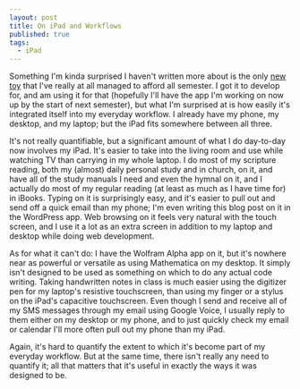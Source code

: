 ```yaml
---
layout: post
title: On iPad and Workflows
published: true
tags:
  - iPad
---
```


Something I'm kinda surprised I haven't written more about is the
only [new toy][] that I've really at all managed to afford all semester.
I got it to develop for, and am using it for that (hopefully I'll have
the app I'm working on now up by the start of next semester), but what
I'm surprised at is how easily it's integrated itself into my everyday
workflow. I already have my phone, my desktop, and my laptop; but the
iPad fits somewhere between all three.

It's not really quantifiable, but a significant amount of what I do
day-to-day now involves my iPad. It's easier to take into the living
room and use while watching TV than carrying in my whole laptop. I do
most of my scripture reading, both my (almost) daily personal study and
in church, on it, and have all of the study manuals I need and even the
hymnal on it, and I actually do most of my regular reading (at least as
much as I have time for) in iBooks. Typing on it is surprisingly easy,
and it's easier to pull out and send off a quick email than my phone;
I'm even writing this blog post on it in the WordPress app. Web browsing
on it feels very natural with the touch screen, and I use it a lot as an
extra screen in addition to my laptop and desktop while doing web
development.

<!-- more -->

As for what it can't do: I have the Wolfram Alpha app on it, but it's
nowhere near as powerful or versatile as using Mathematica on my
desktop. It simply isn't designed to be used as something on which to do
any actual code writing. Taking handwritten notes in class is much
easier using the digitizer pen for my laptop's resistive touchscreen,
than using my finger or a stylus on the iPad's capacitive touchscreen.
Even though I send and receive all of my SMS messages through my email
using Google Voice, I usually reply to them either on my desktop or my
phone, and to just quickly check my email or calendar I'll more often
pull out my phone than my iPad.

Again, it's hard to quantify the extent to which it's become part of my
everyday workflow. But at the same time, there isn't really any need to
quantify it; all that matters that it's useful in exactly the ways it
was designed to be.

[new toy]: http://www.apple.com/ipad
